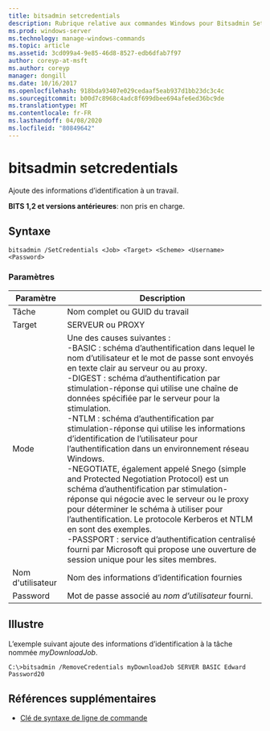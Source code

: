 ```yaml
---
title: bitsadmin setcredentials
description: Rubrique relative aux commandes Windows pour Bitsadmin SetCredentials, qui ajoute des informations d’identification à un travail.
ms.prod: windows-server
ms.technology: manage-windows-commands
ms.topic: article
ms.assetid: 3cd099a4-9e85-46d8-8527-edb6dfab7f97
author: coreyp-at-msft
ms.author: coreyp
manager: dongill
ms.date: 10/16/2017
ms.openlocfilehash: 918bda93407e029cedaaf5eab937d1bb23dc3c4c
ms.sourcegitcommit: b00d7c8968c4adc8f699dbee694afe6ed36bc9de
ms.translationtype: MT
ms.contentlocale: fr-FR
ms.lasthandoff: 04/08/2020
ms.locfileid: "80849642"
---
```

# <a name="bitsadmin-setcredentials"></a>bitsadmin setcredentials

Ajoute des informations d’identification à un travail.

**BITS 1,2 et versions antérieures**: non pris en charge.

## <a name="syntax"></a>Syntaxe

```
bitsadmin /SetCredentials <Job> <Target> <Scheme> <Username> <Password>
```

### <a name="parameters"></a>Paramètres

|Paramètre|Description|
|---------|-----------|
|Tâche|Nom complet ou GUID du travail|
|Target|SERVEUR ou PROXY|
|Mode|Une des causes suivantes :</br>-BASIC : schéma d’authentification dans lequel le nom d’utilisateur et le mot de passe sont envoyés en texte clair au serveur ou au proxy.</br>-DIGEST : schéma d’authentification par stimulation-réponse qui utilise une chaîne de données spécifiée par le serveur pour la stimulation.</br>-NTLM : schéma d’authentification par stimulation-réponse qui utilise les informations d’identification de l’utilisateur pour l’authentification dans un environnement réseau Windows.</br>-NEGOTIATE, également appelé Snego (simple and Protected Negotiation Protocol) est un schéma d’authentification par stimulation-réponse qui négocie avec le serveur ou le proxy pour déterminer le schéma à utiliser pour l’authentification. Le protocole Kerberos et NTLM en sont des exemples.</br>-PASSPORT : service d’authentification centralisé fourni par Microsoft qui propose une ouverture de session unique pour les sites membres.|
|Nom d'utilisateur|Nom des informations d’identification fournies|
|Password|Mot de passe associé au *nom d’utilisateur* fourni.|

## <a name="examples"></a><a name=BKMK_examples></a>Illustre

L’exemple suivant ajoute des informations d’identification à la tâche nommée *myDownloadJob*.
```
C:\>bitsadmin /RemoveCredentials myDownloadJob SERVER BASIC Edward Password20
```

## <a name="additional-references"></a>Références supplémentaires

- [Clé de syntaxe de ligne de commande](command-line-syntax-key.md)